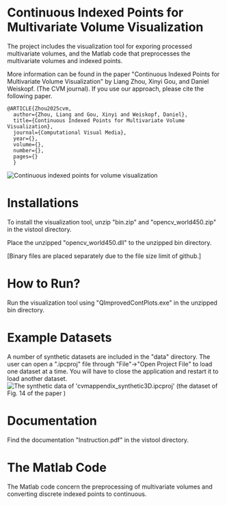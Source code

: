 # Continuous Indexed Points for Multivariate Volume Visualization
The project includes the visualization tool for exporing processed multivariate volumes, and the Matlab code that preprocesses the multivariate volumes and indexed points.

More information can be found in the paper "Continuous Indexed Points for Multivariate Volume Visualization" by Liang Zhou, Xinyi Gou, and Daniel Weiskopf. (The CVM journal).
If you use our approach, please cite the following paper.
```
@ARTICLE{Zhou2025cvm,
  author={Zhou, Liang and Gou, Xinyi and Weiskopf, Daniel},
  title={Continuous Indexed Points for Multivariate Volume Visualization}, 
  journal={Computational Visual Media}, 
  year={},
  volume={},
  number={},
  pages={}
  }
````
![Continuous indexed points for volume visualization](/images/cvm25.png)

# Installations
To install the visualization tool, unzip "bin.zip" and "opencv_world450.zip" in the vistool directory. 

Place the unzipped "opencv_world450.dll" to the unzipped bin directory. 

[Binary files are placed separately due to the file size limit of github.]

# How to Run?

Run the visualization tool using "QImprovedContPlots.exe" in the unzipped bin directory.

# Example Datasets
A number of synthetic datasets are included in the "data" directory. 
The user can open a ".ipcproj" file through "File"->"Open Project File" to load one dataset at a time. 
You will have to close the application and restart it to load another dataset.
![The synthetic data of 'cvmappendix_synthetic3D.ipcproj' (the dataset of Fig. 14 of the paper ) ](/images/cvm_synth.png)


# Documentation
Find the documentation "Instruction.pdf" in the vistool directory.

# The Matlab Code
The Matlab code concern the preprocessing of multivariate volumes and converting discrete indexed points to continuous.
